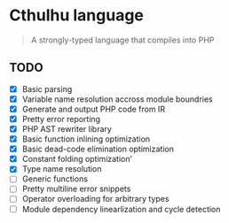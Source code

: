 # Cthulhu language

> A strongly-typed language that compiles into PHP

## TODO

- [x] Basic parsing
- [x] Variable name resolution accross module boundries
- [x] Generate and output PHP code from IR
- [x] Pretty error reporting
- [x] PHP AST rewriter library
- [x] Basic function inlining optimization
- [x] Basic dead-code elimination optimization
- [x] Constant folding optimization'
- [x] Type name resolution
- [ ] Generic functions
- [ ] Pretty multiline error snippets
- [ ] Operator overloading for arbitrary types
- [ ] Module dependency linearlization and cycle detection
